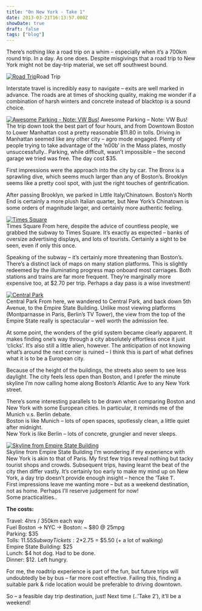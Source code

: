```yaml
---
title: "On New York - Take 1"
date: 2013-03-21T16:13:57.000Z
showDate: true
draft: false
tags: ["blog"]
---
```



There’s nothing like a road trip on a whim – especially when it’s a 700km round trip. In a day. As one does. Despite misgivings that a road trip to New York might not be day-trip material, we set off southwest bound.

<span class="wp-caption alignright" id="attachment_367" style="width: 160px">[![Road Trip](http://res.cloudinary.com/cianclarke/image/upload/v1382804101/photo-1_ak3y1v.jpg)](http://res.cloudinary.com/cianclarke/image/upload/v1382804101/photo-1_ak3y1v.jpg)Road Trip
</span>

Interstate travel is incredibly easy to navigate – exits are well marked in advance. The roads are at times of shocking quality, making me wonder if a combination of harsh winters and concrete instead of blacktop is a sound choice.

<span class="wp-caption alignleft" id="attachment_366" style="width: 160px">[![Awesome Parking - Note: VW Bus!](http://res.cloudinary.com/cianclarke/image/upload/v1382804102/IMG_71471_raftnr.jpg)](http://res.cloudinary.com/cianclarke/image/upload/v1382804102/IMG_71471_raftnr.jpg)
Awesome Parking – Note: VW Bus!
</span>
The trip down took the best part of four hours, and from Downtown Boston to Lower Manhattan cost a pretty reasonable $11.80 in tolls. Driving in Manhattan seemed like any other city – agro mode engaged. Plenty of people trying to take advantage of the ‘n00b’ in the Mass plates, mostly unsuccessfully.. Parking, while difficult, wasn’t impossible – the second garage we tried was free. The day cost $35.

First impressions were the approach into the city by car. The Bronx is a sprawling dive, which seems much larger than any of Boston’s. Brooklyn seems like a pretty cool spot, with just the right touches of gentrification.

After passing Brooklyn, we parked in Little Italy/Chinatown. Boston’s North End is certainly a more plush Italian quarter, but New York’s Chinatown is some orders of magnitude larger, and certainly more authentic feeling.

<span class="wp-caption alignright" id="attachment_368" style="width: 160px">[![Times Square](http://res.cloudinary.com/cianclarke/image/upload/c_crop,h_800,w_800,x_0,y_0/h_150,w_150/v1382804099/photo-2_qbyacs.jpg)](http://res.cloudinary.com/cianclarke/image/upload/v1382804099/photo-2_qbyacs.jpg)  
Times Square
</span>
From here, despite the advice of countless people, we grabbed the subway to Times Square. It’s exactly as expected – banks of oversize advertising displays, and lots of tourists. Certainly a sight to be seen, even if only this once.

Speaking of the subway – it’s certainly more threatening than Boston’s. There’s a distinct lack of maps on many station platforms. This is slightly redeemed by the illuminating progress map onboard most carriages. Both stations and trains are far more frequent. They’re marginally more expensive too, at $2.70 per trip. Perhaps a day pass is a wise investment!

<span class="wp-caption alignleft" id="attachment_364" style="width: 160px">[![Central Park](http://res.cloudinary.com/cianclarke/image/upload/c_crop,h_533,w_533,x_133,y_0/h_150,w_150/v1382804105/IMG_7111_abnhri.jpg)](http://res.cloudinary.com/cianclarke/image/upload/v1382804105/IMG_7111_abnhri.jpg)  
Central Park
</span>
From here, we wandered to Central Park, and back down 5th Avenue, to the Empire State Building. Unlike most viewing platforms (Montparnasse in Paris, Berlin’s TV Tower), the view from the top of the Empire State really is spectacular – well worth the admission fee.

At some point, the wonders of the grid system became clearly apparent. It makes finding one’s way through a city absolutely effortless once it just ‘clicks’. It’s also still a little alien, however. The anticipation of not knowing what’s around the next corner is ruined – I think this is part of what defines what it is to be a European city.

Because of the height of the buildings, the streets also seem to see less daylight. The city feels less open than Boston, and I prefer the minute skyline I’m now calling home along Boston’s Atlantic Ave to any New York street.

There’s some interesting parallels to be drawn when comparing Boston and New York with some European cities. In particular, it reminds me of the Munich v.s. Berlin debate.  
 Boston is like Munich – lots of open spaces, spotlessly clean, a little quiet after midnight.  
 New York is like Berlin – lots of concrete, grungier and never sleeps.

<span class="wp-caption alignright" id="attachment_365" style="width: 160px">[![Skyline from Empire State Building](http://res.cloudinary.com/cianclarke/image/upload/c_crop,h_533,w_533,x_133,y_0/h_150,w_150/v1382804103/IMG_7122_yf3rrm.jpg)](http://res.cloudinary.com/cianclarke/image/upload/v1382804103/IMG_7122_yf3rrm.jpg)  
Skyline from Empire State Building
</span>
I’m wondering if my experience with New York is akin to that of Paris. My first few trips reveal nothing but tacky tourist shops and crowds. Subsequent trips, having learnt the beat of the city then differ vastly. It’s certainly too early to make my mind up on New York, a day trip doesn’t provide enough insight – hence the ‘Take 1′.  
 First impressions leave me wanting more – but as a weekend destination, not as home. Perhaps I’ll reserve judgement for now!  
 Some practicalities..

**The costs:**

Travel: 4hrs / 350km each way  
 Fuel Boston -> NYC -> Boston: ~ $80 @ 25mpg  
 Parking: $35  
 Tolls: $11.55  
 Subway Tickets: 2*$2.75 = $5.50 (+ a lot of walking)  
 Empire State Building: $25  
 Lunch: $4 hot dog. Had to be done.  
 Dinner: $12. Left hungry.

For me, the roadtrip experience is part of the fun, but future trips will undoubtedly be by bus – far more cost effective. Failing this, finding a suitable park & ride location would be preferable to driving downtown.

So – a feasible day trip destination, just! Next time (..’Take 2′), it’ll be a weekend!



